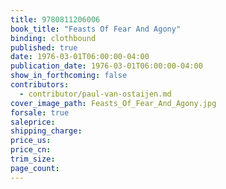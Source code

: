 ```yaml
---
title: 9780811206006
book_title: "Feasts Of Fear And Agony"
binding: clothbound
published: true
date: 1976-03-01T06:00:00-04:00
publication_date: 1976-03-01T06:00:00-04:00
show_in_forthcoming: false
contributors:
  - contributor/paul-van-ostaijen.md
cover_image_path: Feasts_Of_Fear_And_Agony.jpg
forsale: true
saleprice:
shipping_charge:
price_us:
price_cn:
trim_size:
page_count:
---
```


